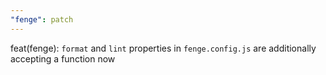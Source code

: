 ```yaml
---
"fenge": patch
---
```


feat(fenge): `format` and `lint` properties in `fenge.config.js` are additionally accepting a function now
